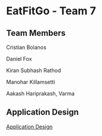 # EatFitGo - Team 7

## Team Members
Cristian Bolanos

Daniel Fox

Kiran Subhash Rathod

Manohar Killamsetti

Aakash Hariprakash, Varma





## Application Design

[Application Design](https://www.figma.com/design/uI7I81pqg3zusZrBNMraNj/EatFitGo?node-id=342-4583&p=f&t=F5exX59ApehG77pL-0)
